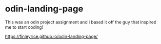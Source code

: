 # odin-landing-page
This was an odin project assignment and i based it off the guy that inspired me to start coding!

https://finleyrice.github.io/odin-landing-page/
